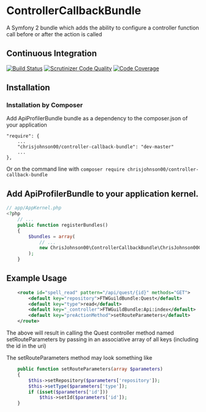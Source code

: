 ControllerCallbackBundle
========================

A Symfony 2 bundle which adds the ability to configure a controller function call before or after the action is called

## Continuous Integration
[![Build Status](https://travis-ci.org/chrisjohnson00/ControllerCallbackBundle.png?branch=master)](https://travis-ci.org/chrisjohnson00/ControllerCallbackBundle) [![Scrutinizer Code Quality](https://scrutinizer-ci.com/g/chrisjohnson00/ControllerCallbackBundle/badges/quality-score.png?s=8dbcaa1baf707dad71ec2b514adb72d2717dd2bf)](https://scrutinizer-ci.com/g/chrisjohnson00/ControllerCallbackBundle/) [![Code Coverage](https://scrutinizer-ci.com/g/chrisjohnson00/ControllerCallbackBundle/badges/coverage.png?s=555f42d9885f22b76fb170778802917cdfe62fcc)](https://scrutinizer-ci.com/g/chrisjohnson00/ControllerCallbackBundle/)

Installation
------------
### Installation by Composer

Add ApiProfilerBundle bundle as a dependency to the composer.json of your application

    "require": {
        ...
        "chrisjohnson00/controller-callback-bundle": "dev-master"
        ...
    },

Or on the command line with
`composer require chrisjohnson00/controller-callback-bundle`

## Add ApiProfilerBundle to your application kernel.

```php
// app/AppKernel.php
<?php
    // ...
    public function registerBundles()
    {
        $bundles = array(
            // ...
            new ChrisJohnson00\ControllerCallbackBundle\ChrisJohnson00ControllerCallbackBundle(),
        );
    }
```

Example Usage
-------------

```xml
    <route id="spell_read" pattern="/api/quest/{id}" methods="GET">
        <default key="repository">FTWGuildBundle:Quest</default>
        <default key="type">read</default>
        <default key="_controller">FTWGuildBundle:Api:index</default>
        <default key="preActionMethod">setRouteParameters</default>
    </route>
```

The above will result in calling the Quest controller method named setRouteParameters by passing in an associative array of all keys (including the id in the uri)

The setRouteParameters method may look something like

```php
    public function setRouteParameters(array $parameters)
    {
        $this->setRepository($parameters['repository']);
        $this->setType($parameters['type']);
        if (isset($parameters['id']))
            $this->setId($parameters['id']);
    }
```